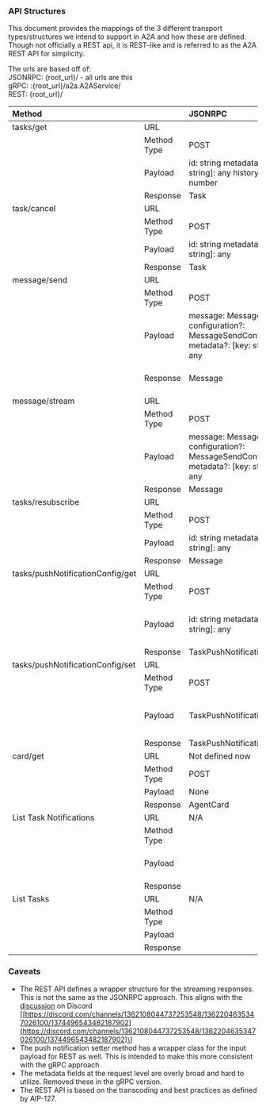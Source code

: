 ### API Structures

This document provides the mappings of the 3 different transport types/structures we intend to support in A2A and how these are defined. Though not officially a REST api, it is REST-like and is referred to as the A2A REST API for simplicity.

The urls are based off of:  
JSONRPC: {root\_url}/ \- all urls are this  
gRPC: :{root\_url}/a2a.A2AService/  
REST: {root\_url}/

| Method |  | JSONRPC | gRPC | REST |
| :---- | :---- | :---- | :---- | :---- |
| tasks/get | URL |  | GetTask | /v1/tasks/{id} |
|  | Method Type | POST | POST | GET |
|  | Payload | id: string metadata?: \[key: string\]: any historyLength?: number | message GetTaskRequest {   // name=tasks/{id}   string name;   int32 history\_length; } |  name: string historyLength?: number |
|  | Response | Task | Task | Task |
| task/cancel | URL |  | CancelTask | /v1/tasks/{id}:cancel |
|  | Method Type | POST | POST | POST |
|  | Payload | id: string metadata?: \[key: string\]: any | message CancelTaskRequest{   // name=tasks/{id}   string name; } | name: string  |
|  | Response | Task | Task | Task |
| message/send | URL |  | SendMessage | /v1/message:send |
|  | Method Type | POST | POST | POST |
|  | Payload | message: Message configuration?: MessageSendConfiguration metadata?: \[key: string\]: any | message SendMessageRequest {   Message msg;   SendMessageConfiguration configuration; } | message: Message configuration?: SendMessageConfiguration metadata?: \[key: string\]: any |
|  | Response | Message | Task | message SendMessageResponse{   oneof payload {     Task task;     Message msg;   } } | {   message?: Message   task?: Task } |
| message/stream | URL |  | SendStreamingMessage | /v1/message:stream |
|  | Method Type | POST | POST | POST |
|  | Payload | message: Message configuration?: MessageSendConfiguration metadata?: \[key: string\]: any | message SendMessageRequest {   Message msg;   SendMessageConfiguration configuration; } | message: Message configuration?: MessageSendConfiguration metadata?: \[key: string\]: any |
|  | Response | Message | Task | TaskStatusUpdateEvent | TaskArtifactUpdateEvent | message StreamResponse {   oneof payload {     Task task;     Message msg;     TaskStatusUpdateEvent status\_update;     TaskArtifactUpdateEvent artifact\_update;   } } | {   message?: Message   task?: Task   statusUpdate?: TaskStatusUpdateEvent   artifactUpdate?: TaskArtifactUpdateEvent } |
| tasks/resubscribe | URL |  | TaskSubscription | /v1/tasks/{id}:resubscribe |
|  | Method Type | POST | POST | POST |
|  | Payload | id: string metadata?: \[key: string\]: any | message TaskSubscriptionRequest{   // name=tasks/{id}   string name; } | name: string  |
|  | Response | Message | Task | TaskStatusUpdateEvent | TaskArtifactUpdateEvent | message StreamResponse {   oneof payload {     Task task;     Message msg;     TaskStatusUpdateEvent status\_update;     TaskArtifactUpdateEvent artifact\_update;   } } | {   message?: Message   task?: Task   statusUpdate?: TaskStatusUpdateEvent   artifactUpdate?: TaskArtifactUpdateEvent } |
| tasks/pushNotificationConfig/get | URL |  | GetTaskPushNotification | /v1/tasks/\*/pushNotificationConfigs/\* |
|  | Method Type | POST | POST | GET |
|  | Payload | id: string metadata?: \[key: string\]: any | message TaskSubscriptionRequest{   // name=tasks/{id}/pushNotification/{id}   string name; } | name: string  |
|  | Response | TaskPushNotificationConfig | TaskPushNotificationConfig | TaskPushNotificationConfig |
| tasks/pushNotificationConfig/set | URL |  | CreateTaskPushNotification | /v1/tasks/{id}/pushNotificationConfigs |
|  | Method Type | POST | POST | POST |
|  | Payload | TaskPushNotificationConfig | message SetTaskPushNotificationRequest {   TaskPushNotificationConfig config \= 1; } | config: TaskPushNotificationConfig |
|  | Response | TaskPushNotificationConfig | TaskPushNotificationConfig | TaskPushNotificationConfig |
| card/get | URL | Not defined now | GetAgentCard | v1/card |
|  | Method Type | POST | POST | GET |
|  | Payload | None | None | None |
|  | Response | AgentCard | AgentCard | AgentCard |
| List Task Notifications | URL | N/A | ListTaskPushNotification | /v1/tasks/{id}/pushNotificationConfigs |
|  | Method Type |  | GET | GET |
|  | Payload |  | message ListTaskPushNotificationRequest {   // parent=tasks/{id}   string parent \= 1; } | parent: string |
|  | Response |  | repeated TaskPushNotificationConfig | \[TaskPushNotificationConfig\] |
| List Tasks | URL | N/A | ListTask | /v1/tasks |
|  | Method Type |  | GET | GET |
|  | Payload |  | {} | {} |
|  | Response |  | repeated Task | \[Task\] |

### Caveats

* The REST API defines a wrapper structure for the streaming responses. This is not the same as the JSONRPC approach. This aligns with the [discussion](https://discord.com/channels/1362108044737253548/1362204635347026100/1374496543482187902) on Discord \[[https://discord.com/channels/1362108044737253548/1362204635347026100/1374496543482187902](https://discord.com/channels/1362108044737253548/1362204635347026100/1374496543482187902)\]   
* The push notification setter method has a wrapper class for the input payload for REST as well. This is intended to make this more consistent with the gRPC approach  
* The metadata fields at the request level are overly broad and hard to utilize. Removed these in the gRPC version.  
* The REST API is based on the transcoding and best practices as defined by AIP-127. 
